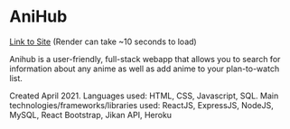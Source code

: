 # AniHub
[Link to Site](https://anihub-a9g4.onrender.com/) (Render can take ~10 seconds to load)

Anihub is a user-friendly, full-stack webapp that allows you to search for information about any anime as well as add anime to your plan-to-watch list.

Created April 2021.
Languages used: HTML, CSS, Javascript, SQL.
Main technologies/frameworks/libraries used: ReactJS, ExpressJS, NodeJS, MySQL, React Bootstrap, Jikan API, Heroku
